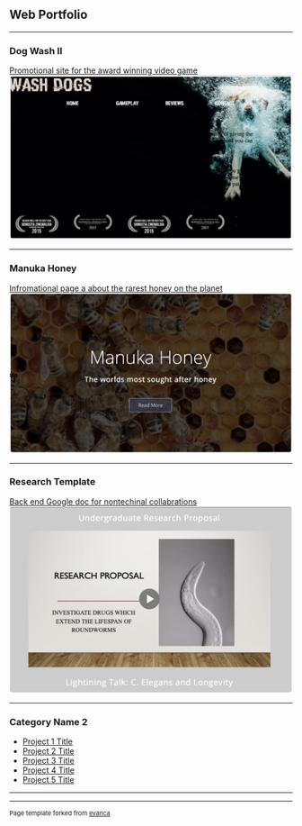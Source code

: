 ## Web Portfolio

---

### Dog Wash II

[Promotional site for the award winning video game](/sample_page)
<img src="images/dogwashimg.jpg?raw=true"/>

---
### Manuka Honey
[Infromational page a about the rarest honey on the planet](/h-monster.github.io/Manuka_Honey/)
<img src="images/honeyimg2.png?raw=true"/>

---
### Research Template
[Back end Google doc for nontechinal collabrations](http://example.com/)
<img src="images/ugrimg.jpg?raw=true"/>

---

### Category Name 2

- [Project 1 Title](https://h-monster.github.io/Manuka_Honey/)
- [Project 2 Title](https://h-monster.github.io/Manuka_Honey/)
- [Project 3 Title](https://h-monster.github.io/Manuka_Honey/)
- [Project 4 Title](https://h-monster.github.io/Manuka_Honey/)
- [Project 5 Title](https://h-monster.github.io/Manuka_Honey/)

---




---
<p style="font-size:11px">Page template forked from <a href="https://github.com/evanca/quick-portfolio">evanca</a></p>
<!-- Remove above link if you don't want to attibute -->
